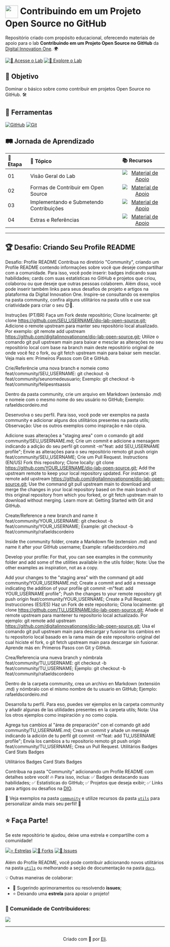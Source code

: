 <h1>
    <a href="https://www.dio.me/">
     <img align="center" width="40px" src="https://hermes.digitalinnovation.one/assets/diome/logo-minimized.png"></a>
    <span> Contribuindo em um Projeto Open Source no GitHub</span>
</h1>

Repositório criado com propósito educacional, oferecendo materiais de apoio para o lab **Contribuindo em um Projeto Open Source no GitHub** da [Digital Innovation One](https://www.dio.me/). 🌍

[![🎥 Acesse o Lab](https://img.shields.io/badge/▶-000?style=for-the-badge&logo=movie&logoColor=FF5733)](https://web.dio.me/lab/desafio-de-projeto-contribuindo-em-um-projeto-open-source-no-github/learning/913f26fd-1018-4643-b59a-6356ea77dc2e) 
[![📌 Explore o Lab](https://img.shields.io/badge/Acesse%20o%20Lab%20na%20Plataforma-FF5733?style=for-the-badge)](https://web.dio.me/lab/desafio-de-projeto-contribuindo-em-um-projeto-open-source-no-github/learning/913f26fd-1018-4643-b59a-6356ea77dc2e)

## 🎯 Objetivo
Dominar o básico sobre como contribuir em projetos Open Source no GitHub. 🛠️

## 🔧 Ferramentas
[![GitHub](https://img.shields.io/badge/GitHub-000?style=for-the-badge&logo=github&logoColor=30A3DC)](https://docs.github.com/)
[![Git](https://img.shields.io/badge/Git-000?style=for-the-badge&logo=git&logoColor=E94D5F)](https://git-scm.com/doc) 

## 🛤️ Jornada de Aprendizado
<table>
  <thead>
    <tr align="left">
      <th>🚀 Etapa</th>
      <th>📝 Tópico</th>
      <th>📚 Recursos</th>
    </tr>
  </thead>
  <tbody align="left">
    <tr>
      <td>01</td>
      <td>Visão Geral do Lab</td>
      <td align="center">
        <a href="">
           <img align="center" alt="Material de Apoio" src="https://img.shields.io/badge/📖%20Ver%20Material-30A3DC?style=for-the-badge">
        </a>
      </td>
    </tr>
    <tr>
      <td>02</td>
      <td>Formas de Contribuir em Open Source</td>
      <td align="center">
        <a href="">
           <img align="center" alt="Material de Apoio" src="https://img.shields.io/badge/📘%20Ver%20Material-E94D5F?style=for-the-badge">
        </a>
      </td>
    </tr>
    <tr>
      <td>03</td>
      <td>Implementando e Submetendo Contribuições</td>
      <td align="center">
        <a href="">
           <img align="center" alt="Material de Apoio" src="https://img.shields.io/badge/📗%20Ver%20Material-30A3DC?style=for-the-badge">
        </a>
      </td>    
    </tr>
    <tr>
      <td>04</td>
      <td>Extras e Referências</td>
      <td align="center">
        <a href="">
           <img align="center" alt="Material de Apoio" src="https://img.shields.io/badge/📙%20Ver%20Material-E94D5F?style=for-the-badge">
        </a>
      </td>    
    </tr>
  </tbody>
</table>

---
## 🏆 Desafio: Criando Seu Profile README
Desafio: Profile README
Contribua no diretório "Community", criando um Profile README contendo informações sobre você que deseje compartilhar com a comunidade. Para isso, você pode inserir: badges indicando suas habilidades; cards com suas estatísticas no GitHub e projetos que criou, colaborou ou que deseje que outras pessoas colaborem. Além disso, você pode inserir também links para seus desafios de projeto e artigos na plataforma da Digital Innovation One.
Inspire-se consultando os exemplos na pasta community, confira alguns utilitários na pasta utils e use sua criatividade para criar o seu 😊💙.

Instruções (PT/BR)
Faça um Fork deste repositório;
Clone localmente: git clone https://github.com/SEU_USERNAME/dio-lab-open-source.git;
Adicione o remote upstream para manter seu repositório local atualizado. Por exemplo: git remote add upstream https://github.com/digitalinnovationone/dio-lab-open-source.git;
Utilize o comando git pull upstream main para baixar e mesclar as alterações no seu repositório local com base na branch main deste repositório original de onde você fez o fork, ou git fetch upstream main para baixar sem mesclar. Veja mais em: Primeiros Passos com Git e GitHub.

Crie/Referêncie uma nova branch e nomeie como feat/community/SEU_USERNAME: git checkout -b feat/community/seunomedeusuario;
Exemplo: git checkout -b feat/community/felipesntsassis

Dentro da pasta community, crie um arquivo em Markdown (extensão .md) e nomeie com o mesmo nome do seu usuário no GitHub;
Exemplo: rafaeldscordeiro.md

Desenvolva o seu perfil. Para isso, você pode ver exemplos na pasta community e adicionar alguns dos utilitários presentes na pasta utils;
Observação: Use os outros exemplos como inspiração e não cópia.

Adicione suas alterações a "staging area" com o comando git add community/SEU_USERNAME.md;
Crie um commit e adicione a mensagem indicando a adição do seu perfil git commit -m"feat: add SEU_USERNAME profile";
Envie as alterações para o seu repositório remoto git push origin feat/community/SEU_USERNAME;
Crie um Pull Request.
Instructions (EN/US)
Fork this repository;
Clone locally: git clone https://github.com/YOUR_USERNAME/dio-lab-open-source.git;
Add the upstream remote to keep your local repository updated. For instance: git remote add upstream https://github.com/digitalinnovationone/dio-lab-open-source.git;
Use the command git pull upstream main to download and merge the changes in your local repository based on the main branch of this original repository from which you forked, or git fetch upstream main to download without merging. Learn more at: Getting Started with Git and GitHub.

Create/Reference a new branch and name it feat/community/YOUR_USERNAME: git checkout -b feat/community/YOUR_USERNAME;
Example: git checkout -b feat/community/rafaeldscordeiro

Inside the community folder, create a Markdown file (extension .md) and name it after your GitHub username;
Example: rafaeldscordeiro.md

Develop your profile: For that, you can see examples in the community folder and add some of the utilities available in the utils folder;
Note: Use the other examples as inspiration, not as a copy.

Add your changes to the "staging area" with the command git add community/YOUR_USERNAME.md;
Create a commit and add a message indicating the addition of your profile git commit -m"feat: add YOUR_USERNAME profile";
Push the changes to your remote repository git push origin feat/community/YOUR_USERNAME;
Create a Pull Request.
Instrucciones (ES/ES)
Haz un Fork de este repositorio;
Clona localmente: git clone https://github.com/TU_USERNAME/dio-lab-open-source.git;
Añade el remote upstream para mantener tu repositorio local actualizado. Por ejemplo: git remote add upstream https://github.com/digitalinnovationone/dio-lab-open-source.git;
Usa el comando git pull upstream main para descargar y fusionar los cambios en tu repositorio local basado en la rama main de este repositorio original del cual hiciste el fork, o git fetch upstream main para descargar sin fusionar. Aprende más en: Primeros Pasos con Git y GitHub.

Crea/Referencia una nueva branch y nómbrala feat/community/TU_USERNAME: git checkout -b feat/community/TU_USERNAME;
Ejemplo: git checkout -b feat/community/rafaeldscordeiro

Dentro de la carpeta community, crea un archivo en Markdown (extensión .md) y nómbralo con el mismo nombre de tu usuario en GitHub;
Ejemplo: rafaeldscordeiro.md

Desarrolla tu perfil. Para eso, puedes ver ejemplos en la carpeta community y añadir algunas de las utilidades presentes en la carpeta utils;
Nota: Usa los otros ejemplos como inspiración y no como copia.

Agrega tus cambios al "área de preparación" con el comando git add community/TU_USERNAME.md;
Crea un commit y añade un mensaje indicando la adición de tu perfil git commit -m"feat: add TU_USERNAME profile";
Envía los cambios a tu repositorio remoto git push origin feat/community/TU_USERNAME;
Crea un Pull Request.
Utilitários
Badges Card Stats Badges

Utilitários
Badges Card Stats Badges 

Contribua na pasta "Community" adicionando um Profile README com detalhes sobre você! 🔥 Para isso, inclua:
✅ Badges destacando suas habilidades;
✅ Estatísticas do GitHub;
✅ Projetos que deseja exibir;
✅ Links para artigos ou desafios na [DIO](https://www.dio.me/).  

📌 Veja exemplos na pasta [`community`](https://github.com/digitalinnovationone/dio-lab-open-source/tree/main/community) e utilize recursos da pasta [`utils`](https://github.com/digitalinnovationone/dio-lab-open-source/tree/main/utils) para personalizar ainda mais seu perfil! 🚀

## ⭐ Faça Parte!

Se este repositório te ajudou, deixe uma estrela e compartilhe com a comunidade!

[![⭐ Estrelas](https://img.shields.io/github/stars/digitalinnovationone/dio-lab-open-source?style=social)](https://github.com/digitalinnovationone/dio-lab-open-source/stargazers)
[![🍴 Forks](https://img.shields.io/github/forks/digitalinnovationone/dio-lab-open-source?style=social)](https://github.com/digitalinnovationone/dio-lab-open-source/forks)
[![🐛 Issues](https://img.shields.io/github/issues/digitalinnovationone/dio-lab-open-source?style=social)](https://github.com/digitalinnovationone/dio-lab-open-source/issues/)

Além do Profile README, você pode contribuir adicionando novos utilitários na pasta [`utils`](https://github.com/elidianaandrade/dio-lab-open-source/tree/main/utils) ou melhorando a seção de documentação na pasta [`docs`](https://github.com/elidianaandrade/dio-lab-open-source/tree/main/docs). 

💡 Outras maneiras de colaborar:
- 🔧 Sugerindo aprimoramentos ou resolvendo **issues**;
- ⭐ Deixando uma **estrela** para apoiar o projeto!

### 💜 Comunidade de Contribuidores:
<a href="https://github.com/elidianaandrade/dio-lab-open-source/graphs/contributors">
  <img src="https://contrib.rocks/image?repo=elidianaandrade/dio-lab-open-source"/>
</a>

---
##
<div align="center">Criado com 💜 por <a href="https://github.com/elidianaandrade">Eli</a>.</div>
